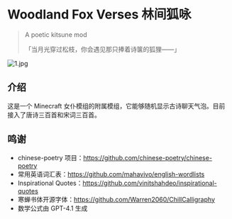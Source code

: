# Woodland Fox Verses 林间狐咏
> A poetic kitsune mod
> 
> 「当月光穿过松枝，你会遇见那只捧着诗箧的狐狸——」

![1.jpg](https://s2.loli.net/2025/06/23/PRtanEwOFr4HZAz.jpg)

## 介绍
这是一个 Minecraft 女仆模组的附属模组，它能够随机显示古诗聊天气泡。目前接入了唐诗三百首和宋词三百首。

## 鸣谢
- chinese-poetry 项目：<https://github.com/chinese-poetry/chinese-poetry>
- 常用英语词汇表：<https://github.com/mahavivo/english-wordlists>
- Inspirational Quotes：<https://github.com/vinitshahdeo/inspirational-quotes>
- 寒蝉书体开源字体：<https://github.com/Warren2060/ChillCalligraphy>
- 数学公式由 GPT-4.1 生成